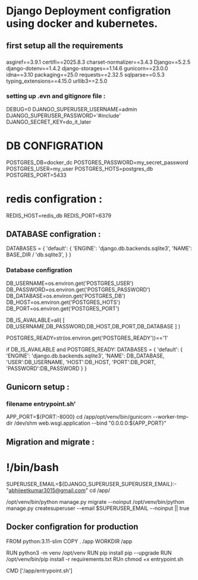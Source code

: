 # Django Deployment configration using docker and kubernetes.
## first setup all the requirements 
### 
asgiref==3.9.1
certifi==2025.8.3
charset-normalizer==3.4.3
Django==5.2.5
django-dotenv==1.4.2
django-storages==1.14.6
gunicorn==23.0.0
idna==3.10
packaging==25.0
requests==2.32.5
sqlparse==0.5.3
typing_extensions==4.15.0
urllib3==2.5.0


### setting up .evn and gitignore file : 
DEBUG=0
DJANGO_SUPERUSER_USERNAME=admin
DJANGO_SUPERUSER_PASSWORD='#include'
DJANGO_SECRET_KEY=do_it_later

# DB CONFIGRATION
POSTGRES_DB=docker_dc
POSTGRES_PASSWORD=my_secret_password
POSTGRES_USER=my_user
POSTGRES_HOTS=postgres_db
POSTGRES_PORT=5433

# redis configration :

REDIS_HOST=redis_db
REDIS_PORT=6379

## DATABASE configration : 


DATABASES = {
    'default': {
        'ENGINE': 'django.db.backends.sqlite3',
        'NAME': BASE_DIR / 'db.sqlite3',
    }
}

### Database configration

DB_USERNAME=os.environ.get('POSTGRES_USER')
DB_PASSWORD=os.environ.get('POSTGRES_PASSWORD')
DB_DATABASE=os.environ.get('POSTGRES_DB')
DB_HOST=os.environ.get('POSTGRES_HOTS')
DB_PORT=os.environ.get('POSTGRES_PORT')


DB_IS_AVAILABLE=all(
    [
        DB_USERNAME,DB_PASSWORD,DB_HOST,DB_PORT,DB_DATABASE
    ]
)

POSTGRES_READY=str(os.environ.get('POSTGRES_READY'))=='1'


if DB_IS_AVAILABLE and POSTGRES_READY:
    DATABASES = {
        'default': {
            'ENGINE': 'django.db.backends.sqlite3',
            'NAME': DB_DATABASE,
            'USER':DB_USERNAME,
            'HOST':DB_HOST,
            'PORT':DB_PORT,
            'PASSWORD':DB_PASSWORD
        }
    }

## Gunicorn setup :
### filename entrypoint.sh'
APP_PORT=${PORT:-8000}
cd /app/opt/venv/bin/gunicorn --worker-tmp-dir /dev/shm web.wsgi.application --bind "0.0.0.0:${APP_PORT}"

## Migration and migrate : 

# !/bin/bash

SUPERUSER_EMAIL=${DJANGO_SUPERUSER_SUPERUSER_EMAIL}:-"abhijeetkumar3015@gmail.com"
cd /app/

/opt/venv/bin/python manage.py migrate --noinput
/opt/venv/bin/python manage.py createsuperuser --email $SUPERUSER_EMAIL --noinput || true


## Docker configration for production 

FROM python:3.11-slim
COPY . /app
WORKDIR /app

RUN python3 -m venv /opt/venv
RUN pip install pip --upgrade
RUN /opt/venv/bin/pip install -r requirements.txt
RUn chmod +x entrypoint.sh

CMD ['/app/entrypoint.sh']


